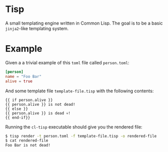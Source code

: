 # Tisp

A small templating engine written in Common Lisp. The goal is to be a basic `jinja2`-like templating system.

# Example

Given a a trivial example of this `toml` file called `person.toml`:

```toml
[person]
name = "Foo Bar"
alive = true
```

And some template file `template-file.tisp` with the following contents:

```
{{ if person.alive }}
{{ person.alive }} is not dead!
{{ else }}
{{ person.alive }} is dead 💀!
{{ end-if}}
```

Running the `cl-tisp` executable should give you the rendered file:

```bash
$ tisp render -t person.toml -f template-file.tisp -o rendered-file
$ cat rendered-file
Foo Bar is not dead!
```
